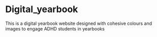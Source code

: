 # Digital_yearbook
This is a digital yearbook website designed with cohesive colours and images to engage ADHD students in yearbooks
